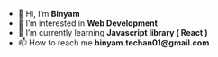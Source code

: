 - 👋 Hi, I’m __Binyam__
- 👀 I’m interested in __Web Development__
- 🌱 I’m currently learning __Javascript library ( React )__
- 📫 How to reach me __binyam.techan01@gmail.com__

<!---
binoyam/binoyam is a ✨ special ✨ repository because its `README.md` (this file) appears on your GitHub profile.
You can click the Preview link to take a look at your changes.
--->
